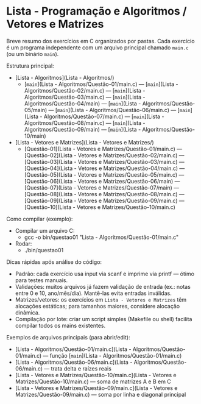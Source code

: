 # Lista - Programação e Algoritmos / Vetores e Matrizes

Breve resumo dos exercícios em C organizados por pastas. Cada exercício é um programa independente com um arquivo principal chamado `main.c` (ou um binário `main`).

Estrutura principal:

- [Lista - Algoritmos](Lista - Algoritmos/)
  - [`main`](Lista - Algoritmos/Questão-01/main.c) — [`main`](Lista - Algoritmos/Questão-02/main.c) — [`main`](Lista - Algoritmos/Questão-03/main.c) — [`main`](Lista - Algoritmos/Questão-04/main) — [`main`](Lista - Algoritmos/Questão-05/main) — [`main`](Lista - Algoritmos/Questão-06/main.c) — [`main`](Lista - Algoritmos/Questão-07/main.c) — [`main`](Lista - Algoritmos/Questão-08/main.c) — [`main`](Lista - Algoritmos/Questão-09/main) — [`main`](Lista - Algoritmos/Questão-10/main)
- [Lista - Vetores e Matrizes](Lista - Vetores e Matrizes/)
  - [Questão-01](Lista - Vetores e Matrizes/Questão-01/main.c) — [Questão-02](Lista - Vetores e Matrizes/Questão-02/main.c) — [Questão-03](Lista - Vetores e Matrizes/Questão-03/main.c) — [Questão-04](Lista - Vetores e Matrizes/Questão-04/main.c) — [Questão-05](Lista - Vetores e Matrizes/Questão-05/main.c) — [Questão-06](Lista - Vetores e Matrizes/Questão-06/main) — [Questão-07](Lista - Vetores e Matrizes/Questão-07/main) — [Questão-08](Lista - Vetores e Matrizes/Questão-08/main.c) — [Questão-09](Lista - Vetores e Matrizes/Questão-09/main.c) — [Questão-10](Lista - Vetores e Matrizes/Questão-10/main.c)

Como compilar (exemplo):

- Compilar um arquivo C:
  - gcc -o bin/questao01 "Lista - Algoritmos/Questão-01/main.c"
- Rodar:
  - ./bin/questao01

Dicas rápidas após análise do código:

- Padrão: cada exercício usa input via scanf e imprime via printf — ótimo para testes manuais.
- Validações: muitos arquivos já fazem validação de entrada (ex.: notas entre 0 e 10, ano/mês/dia). Mantê-las evita entradas inválidas.
- Matrizes/vetores: os exercícios em `Lista - Vetores e Matrizes` têm alocações estáticas; para tamanhos maiores, considere alocação dinâmica.
- Compilação por lote: criar um script simples (Makefile ou shell) facilita compilar todos os mains existentes.

Exemplos de arquivos principais (para abrir/edit):

- [Lista - Algoritmos/Questão-01/main.c](Lista - Algoritmos/Questão-01/main.c) — função [`main`](Lista - Algoritmos/Questão-01/main.c)
- [Lista - Algoritmos/Questão-06/main.c](Lista - Algoritmos/Questão-06/main.c) — trata delta e raízes reais
- [Lista - Vetores e Matrizes/Questão-10/main.c](Lista - Vetores e Matrizes/Questão-10/main.c) — soma de matrizes A e B em C
- [Lista - Vetores e Matrizes/Questão-09/main.c](Lista - Vetores e Matrizes/Questão-09/main.c) — soma por linha e diagonal principal
